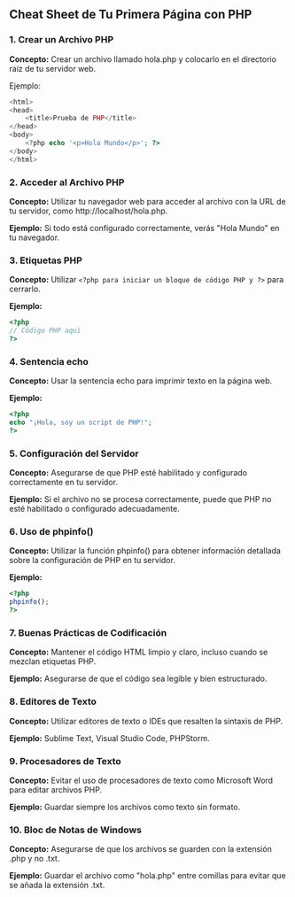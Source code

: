 ## Cheat Sheet de Tu Primera Página con PHP

### 1. Crear un Archivo PHP

**Concepto:** Crear un archivo llamado hola.php y colocarlo en el directorio raíz de tu servidor web.

Ejemplo:

```php
<html>
<head>
    <title>Prueba de PHP</title>
</head>
<body>
    <?php echo '<p>Hola Mundo</p>'; ?>
</body>
</html>
```

### 2. Acceder al Archivo PHP

**Concepto:** Utilizar tu navegador web para acceder al archivo con la URL de tu servidor, como http://localhost/hola.php.

**Ejemplo:** Si todo está configurado correctamente, verás "Hola Mundo" en tu navegador.

### 3. Etiquetas PHP

**Concepto:** Utilizar `<?php para iniciar un bloque de código PHP y ?>` para cerrarlo.

**Ejemplo:**

```php
<?php
// Código PHP aquí
?>
```

### 4. Sentencia echo

**Concepto:** Usar la sentencia echo para imprimir texto en la página web.

**Ejemplo:**

```php
<?php
echo "¡Hola, soy un script de PHP!";
?>
```

### 5. Configuración del Servidor

**Concepto:** Asegurarse de que PHP esté habilitado y configurado correctamente en tu servidor.

**Ejemplo:** Si el archivo no se procesa correctamente, puede que PHP no esté habilitado o configurado adecuadamente.

### 6. Uso de phpinfo()

**Concepto:** Utilizar la función phpinfo() para obtener información detallada sobre la configuración de PHP en tu servidor.

**Ejemplo:**

```php
<?php
phpinfo();
?>
```

### 7. Buenas Prácticas de Codificación

**Concepto:** Mantener el código HTML limpio y claro, incluso cuando se mezclan etiquetas PHP.

**Ejemplo:** Asegurarse de que el código sea legible y bien estructurado.

### 8. Editores de Texto

**Concepto:** Utilizar editores de texto o IDEs que resalten la sintaxis de PHP.

**Ejemplo:** Sublime Text, Visual Studio Code, PHPStorm.

### 9. Procesadores de Texto

**Concepto:** Evitar el uso de procesadores de texto como Microsoft Word para editar archivos PHP.

**Ejemplo:** Guardar siempre los archivos como texto sin formato.

### 10. Bloc de Notas de Windows

**Concepto:** Asegurarse de que los archivos se guarden con la extensión .php y no .txt.

**Ejemplo:** Guardar el archivo como "hola.php" entre comillas para evitar que se añada la extensión .txt.
